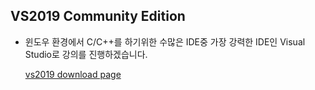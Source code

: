 
## VS2019 Community Edition   

- 윈도우 환경에서 C/C++를 하기위한 수많은 IDE중 가장 강력한 IDE인 Visual Studio로 강의를 진행하겠습니다.

  [vs2019 download page](https://visualstudio.microsoft.com/ko/)

  
 
